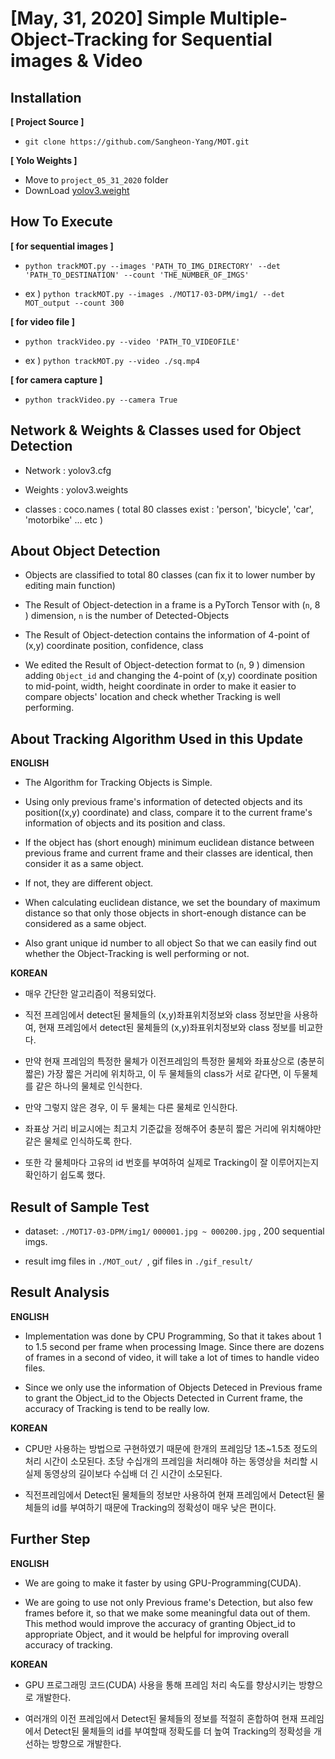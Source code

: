 [May, 31, 2020] Simple Multiple-Object-Tracking for Sequential images & Video
=======
Installation
-------------------
**[ Project Source ]**
- ```git clone https://github.com/Sangheon-Yang/MOT.git```

**[ Yolo Weights ]**
- Move to ```project_05_31_2020``` folder
- DownLoad [yolov3.weight](https://pjreddie.com/media/files/yolov3.weights)

How To Execute
-------------------
**[ for sequential images ]**

- ```python trackMOT.py --images 'PATH_TO_IMG_DIRECTORY' --det 'PATH_TO_DESTINATION' --count 'THE_NUMBER_OF_IMGS'```

- ex )   ```python trackMOT.py --images ./MOT17-03-DPM/img1/ --det MOT_output --count 300```

**[ for video file ]**

- ```python trackVideo.py --video 'PATH_TO_VIDEOFILE'```

- ex ) ```python trackMOT.py --video ./sq.mp4```

**[ for camera capture ]**

- ```python trackVideo.py --camera True```


Network & Weights & Classes used for Object Detection
----------------

- Network : yolov3.cfg 

- Weights : yolov3.weights

- classes : coco.names ( total 80 classes exist : 'person', 'bicycle', 'car', 'motorbike' ... etc )


About Object Detection
---------------
- Objects are classified to total 80 classes (can fix it to lower number by editing main function)

- The Result of Object-detection in a frame is a PyTorch Tensor with (```n```, 8 ) dimension, ```n``` is the number of Detected-Objects

- The Result of Object-detection contains the information of 4-point of (x,y) coordinate position, confidence, class

- We edited the Result of Object-detection format to  (```n```, 9 ) dimension adding ```Object_id``` and changing the 4-point of (x,y) coordinate position to mid-point, width, height coordinate in order to make it easier to compare objects' location and check whether Tracking is well performing. 


About Tracking Algorithm Used in this Update
--------------

**ENGLISH**

- The Algorithm for Tracking Objects is Simple.

- Using only previous frame's information of detected objects and its position((x,y) coordinate) and class, compare it to the current frame's information of objects and its position and class.

- If the object has (short enough) minimum euclidean distance between previous frame and current frame and their classes are identical, then consider it as a same object.

- If not, they are different object.

- When calculating euclidean distance, we set the boundary of maximum distance so that only those objects in short-enough distance can be considered as a same object.

- Also grant unique id number to all object So that we can easily find out whether the Object-Tracking is well performing or not.


**KOREAN**

- 매우 간단한 알고리즘이 적용되었다.

- 직전 프레임에서 detect된 물체들의 (x,y)좌표위치정보와 class 정보만을 사용하여, 현재 프레임에서 detect된 물체들의 (x,y)좌표위치정보와 class 정보를 비교한다.

- 만약 현재 프레임의 특정한 물체가 이전프레임의 특정한 물체와 좌표상으로 (충분히 짧은) 가장 짧은 거리에 위치하고, 이 두 물체들의 class가 서로 같다면, 이 두물체를 같은 하나의 물체로 인식한다.

- 만약 그렇지 않은 경우, 이 두 물체는 다른 물체로 인식한다.

- 좌표상 거리 비교시에는 최고치 기준값을 정해주어 충분히 짧은 거리에 위치해야만 같은 물체로 인식하도록 한다.

- 또한 각 물체마다 고유의 id 번호를 부여하여 실제로 Tracking이 잘 이루어지는지 확인하기 쉽도록 했다.



Result of Sample Test
----------------

- dataset: ```./MOT17-03-DPM/img1/```    ```000001.jpg ~ 000200.jpg``` , 200 sequential imgs.

- result img files  in ```./MOT_out/ ```,  gif files in ```./gif_result/ ```



Result Analysis
-------------

**ENGLISH**

- Implementation was done by CPU Programming, So that it takes about 1 to 1.5 second per frame when processing Image. Since there are dozens of frames in a second of video, it will take a lot of times to handle video files.

- Since we only use the information of Objects Deteced in Previous frame to grant the Object_id to the Objects Detected in Current frame, the accuracy of Tracking is tend to be really low. 

**KOREAN**

- CPU만 사용하는 방법으로 구현하였기 때문에 한개의 프레임당 1초~1.5초 정도의 처리 시간이 소모된다. 초당 수십개의 프레임을 처리해야 하는 동영상을 처리할 시 실제 동영상의 길이보다 수십배 더 긴 시간이 소모된다. 

- 직전프레임에서 Detect된 물체들의 정보만 사용하여 현재 프레임에서 Detect된 물체들의 id를 부여하기 때문에 Tracking의 정확성이 매우 낮은 편이다.


Further Step
-------------

**ENGLISH**

- We are going to make it faster by using GPU-Programming(CUDA).

- We are going to use not only Previous frame's Detection, but also few frames before it, so that we make some meaningful data out of them. This method would improve the accuracy of granting Object_id to appropriate Object, and it would be helpful for improving overall accuracy of tracking.

**KOREAN**

- GPU 프로그래밍 코드(CUDA) 사용을 통해 프레임 처리 속도를 향상시키는 방향으로 개발한다.

- 여러개의 이전 프레임에서 Detect된 물체들의 정보를 적절히 혼합하여 현재 프레임에서 Detect된 물체들의 id를 부여할때 정확도를 더 높여 Tracking의 정확성을 개선하는 방향으로 개발한다.






